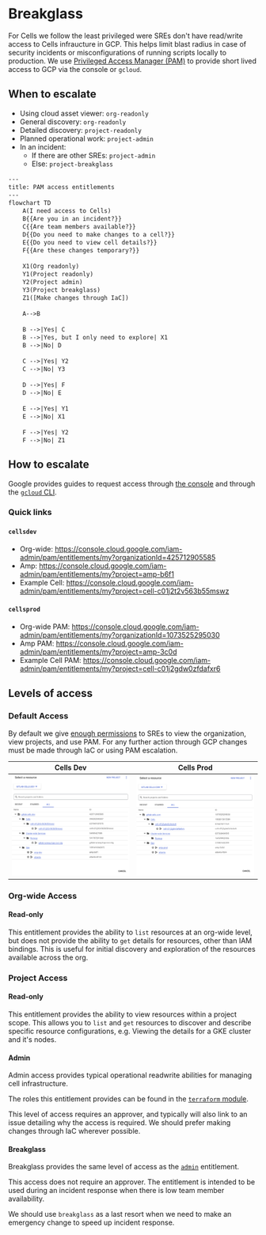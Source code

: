 # Breakglass

For Cells we follow the least privileged were SREs don't have read/write access to Cells infraucture in GCP.  This helps limit blast radius in case of security
incidents or misconfigurations of running scripts locally to production.  We use [Privileged Access Manager (PAM)][PAM] to provide short lived access to GCP via
the console or `gcloud`.

## When to escalate

- Using cloud asset viewer: `org-readonly`
- General discovery: `org-readonly`
- Detailed discovery: `project-readonly`
- Planned operational work: `project-admin`
- In an incident:
  - If there are other SREs: `project-admin`
  - Else: `project-breakglass`

```mermaid
---
title: PAM access entitlements
---
flowchart TD
    A(I need access to Cells)
    B{{Are you in an incident?}}
    C{{Are team members available?}}
    D{{Do you need to make changes to a cell?}}
    E{{Do you need to view cell details?}}
    F{{Are these changes temporary?}}

    X1(Org readonly)
    Y1(Project readonly)
    Y2(Project admin)
    Y3(Project breakglass)
    Z1([Make changes through IaC])

    A-->B

    B -->|Yes| C
    B -->|Yes, but I only need to explore| X1
    B -->|No| D

    C -->|Yes| Y2
    C -->|No| Y3

    D -->|Yes| F
    D -->|No| E

    E -->|Yes| Y1
    E -->|No| X1

    F -->|Yes| Y2
    F -->|No| Z1
```

## How to escalate

Google provides guides to request access through [the console](https://cloud.google.com/iam/docs/pam-request-temporary-elevated-access#request-grant-console)
and through the [`gcloud` CLI](https://cloud.google.com/iam/docs/pam-request-temporary-elevated-access#request_a_grant_programmatically).

### Quick links

#### `cellsdev`

- Org-wide: https://console.cloud.google.com/iam-admin/pam/entitlements/my?organizationId=425712905585
- Amp: https://console.cloud.google.com/iam-admin/pam/entitlements/my?project=amp-b6f1
- Example Cell: https://console.cloud.google.com/iam-admin/pam/entitlements/my?project=cell-c01j2t2v563b55mswz

#### `cellsprod`

- Org-wide PAM: https://console.cloud.google.com/iam-admin/pam/entitlements/my?organizationId=1073525295030
- Amp PAM: https://console.cloud.google.com/iam-admin/pam/entitlements/my?project=amp-3c0d
- Example Cell PAM: https://console.cloud.google.com/iam-admin/pam/entitlements/my?project=cell-c01j2gdw0zfdafxr6


## Levels of access

### Default Access

By default we give [enough permissions](https://gitlab.com/gitlab-com/gl-infra/cells/tissue/-/blob/702095d2f62f7fc65c3171f87e410432c308987f/terraform/modules/cell-environment/iam.tf) to SREs to view the organization, view projects, and use PAM. For any further action through GCP changes must be made
through IaC or using PAM escalation.

| Cells Dev                                               | Cells Prod                                                      |
|---------------------------------------------------------|-----------------------------------------------------------------|
| ![cells dev overview](./img/cells_dev_org_switcher.png) | ![cells_production_overview](./img/cells_prod_org_switcher.png) |


### Org-wide Access

#### Read-only

This entitlement provides the ability to `list` resources at an org-wide level, but does not provide the ability to `get` details for resources, other than IAM bindings. This is useful for initial
discovery and exploration of the resources available across the org.

### Project Access

#### Read-only

This entitlement provides the ability to view resources within a project scope. This allows you to `list` and `get` resources to discover and describe specific resource configurations, e.g. Viewing
the details for a GKE cluster and it's nodes.

#### Admin

Admin access provides typical operational readwrite abilities for managing cell infrastructure.

The roles this entitlement provides can be found in the [`terraform` module](https://gitlab.com/gitlab-com/gl-infra/gitlab-dedicated/library/terraform/google-privileged-access-manager/-/blob/253a65d8819cfc99746e28bff25e992f1ce51f0a/predefined-entitlements.tf#L67-103).

This level of access requires an approver, and typically will also link to an issue detailing why the access is required.
We should prefer making changes through IaC wherever possible.

<!-- TODO Add recording for elevating access -->

#### Breakglass

Breakglass provides the same level of access as the [`admin`](#admin) entitlement.

This access does not require an approver. The entitlement is intended to be used
during an incident response when there is low team member availability.

We should use `breakglass` as a last resort when we need to make an emergency change to speed up incident response.

[PAM]: https://cloud.google.com/iam/docs/pam-overview
